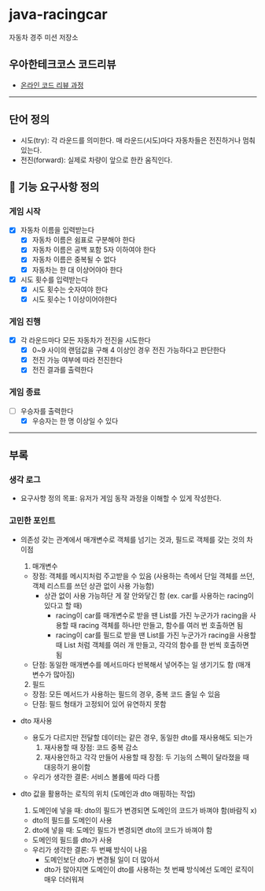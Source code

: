 # java-racingcar

자동차 경주 미션 저장소

## 우아한테크코스 코드리뷰

- [온라인 코드 리뷰 과정](https://github.com/woowacourse/woowacourse-docs/blob/master/maincourse/README.md)

---
## 단어 정의
- 시도(try): 각 라운드를 의미한다. 매 라운드(시도)마다 자동차들은 전진하거나 멈춰있는다.
- 전진(forward): 실제로 차량이 앞으로 한칸 움직인다.

## 📄 기능 요구사항 정의

### 게임 시작
- [x] 자동차 이름을 입력받는다
  - [x] 자동차 이름은 쉼표로 구분해야 한다
  - [x] 자동차 이름은 공백 포함 5자 이하여야 한다
  - [x] 자동차 이름은 중복될 수 없다
  - [x] 자동차는 한 대 이상어야아 한다
- [x] 시도 횟수를 입력받는다
  - [x] 시도 횟수는 숫자여야 한다
  - [x] 시도 횟수는 1 이상이어야한다

### 게임 진행
- [x] 각 라운드마다 모든 자동차가 전진을 시도한다
  - [x] 0~9 사이의 랜덤값을 구해 4 이상인 경우 전진 가능하다고 판단한다
  - [x] 전진 가능 여부에 따라 전진한다
  - [x] 전진 결과를 출력한다

### 게임 종료
- [ ] 우승자를 출력한다
  - [x] 우승자는 한 명 이상일 수 있다

---
## 부록
### 생각 로그
- 요구사항 정의 목표: 유저가 게임 동작 과정을 이해할 수 있게 작성한다.

### 고민한 포인트
- 의존성 갖는 관계에서 매개변수로 객체를 넘기는 것과, 필드로 객체를 갖는 것의 차이점
  1. 매개변수
    - 장점: 객체를 메시지처럼 주고받을 수 있음 (사용하는 측에서 단일 객체를 쓰던, 객체 리스트를 쓰던 상관 없이 사용 가능함)
      - 상관 없이 사용 가능하단 게 잘 안와닿긴 함 (ex. car를 사용하는 racing이 있다고 할 때)
        - racing이 car를 매개변수로 받을 땐 List<Car>를 가진 누군가가 racing을 사용할 때 racing 객체를 하나만 만들고, 함수를 여러 번 호출하면 됨
        - racing이 car를 필드로 받을 땐 List<Car>를 가진 누군가가 racing을 사용할 때 List<Racing> 처럼 객체를 여러 개 만들고, 각각의 함수를 한 번씩 호출하면 됨
    - 단점: 동일한 매개변수를 메서드마다 반복해서 넣어주는 일 생기기도 함 (매개변수가 많아짐)
  2. 필드
    - 장점: 모든 메서드가 사용하는 필드의 경우, 중복 코드 줄일 수 있음
    - 단점: 필드 형태가 고정되어 있어 유연하지 못함

- dto 재사용
  - 용도가 다르지만 전달할 데이터는 같은 경우, 동일한 dto를 재사용해도 되는가
    1. 재사용할 때 장점: 코드 중복 감소
    2. 재사용안하고 각각 만들어 사용할 때 장점: 두 기능의 스펙이 달라졌을 때 대응하기 용이함
  - 우리가 생각한 결론: 서비스 볼륨에 따라 다름

- dto 값을 활용하는 로직의 위치 (도메인과 dto 매핑하는 작업)
  1. 도메인에 넣을 때: dto의 필드가 변경되면 도메인의 코드가 바껴야 함(바람직 x)
    - dto의 필드를 도메인이 사용
  2. dto에 넣을 때: 도메인 필드가 변경되면 dto의 코드가 바껴야 함
    - 도메인의 필드를 dto가 사용
  - 우리가 생각한 결론: 두 번째 방식이 나음
    - 도메인보단 dto가 변경될 일이 더 많아서
    - dto가 많아지면 도메인이 dto를 사용하는 첫 번째 방식에선 도메인 로직이 매우 더러워져